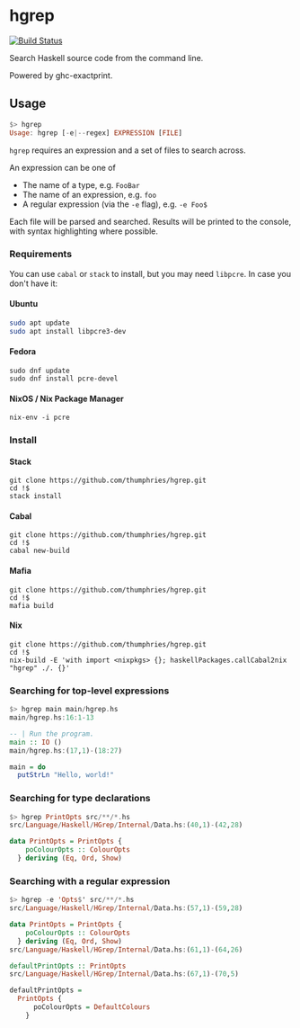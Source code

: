# hgrep
[![Build Status](https://travis-ci.org/thumphries/hgrep.svg?branch=master)](https://travis-ci.org/thumphries/hgrep)

Search Haskell source code from the command line.

Powered by ghc-exactprint.

## Usage

```haskell
$> hgrep
Usage: hgrep [-e|--regex] EXPRESSION [FILE]
```

`hgrep` requires an expression and a set of files to search across.

An expression can be one of
- The name of a type, e.g. `FooBar`
- The name of an expression, e.g. `foo`
- A regular expression (via the `-e` flag), e.g. `-e Foo$`

Each file will be parsed and searched. Results will be printed to the
console, with syntax highlighting where possible.

### Requirements

You can use `cabal` or `stack` to install, but you may need `libpcre`. In case you don't have it:

#### Ubuntu

```bash
sudo apt update
sudo apt install libpcre3-dev
```

#### Fedora

```
sudo dnf update
sudo dnf install pcre-devel
```

#### NixOS / Nix Package Manager

```
nix-env -i pcre
```

### Install

#### Stack

```
git clone https://github.com/thumphries/hgrep.git
cd !$
stack install
```


#### Cabal

```
git clone https://github.com/thumphries/hgrep.git
cd !$
cabal new-build
```

#### Mafia

```
git clone https://github.com/thumphries/hgrep.git
cd !$
mafia build
```

#### Nix
```
git clone https://github.com/thumphries/hgrep.git
cd !$
nix-build -E 'with import <nixpkgs> {}; haskellPackages.callCabal2nix "hgrep" ./. {}'
```

### Searching for top-level expressions

```haskell
$> hgrep main main/hgrep.hs
main/hgrep.hs:16:1-13

-- | Run the program.
main :: IO ()
main/hgrep.hs:(17,1)-(18:27)

main = do
  putStrLn "Hello, world!"
```

### Searching for type declarations

```haskell
$> hgrep PrintOpts src/**/*.hs
src/Language/Haskell/HGrep/Internal/Data.hs:(40,1)-(42,28)

data PrintOpts = PrintOpts {
    poColourOpts :: ColourOpts
  } deriving (Eq, Ord, Show)
```

### Searching with a regular expression

```haskell
$> hgrep -e 'Opts$' src/**/*.hs
src/Language/Haskell/HGrep/Internal/Data.hs:(57,1)-(59,28)

data PrintOpts = PrintOpts {
    poColourOpts :: ColourOpts
  } deriving (Eq, Ord, Show)
src/Language/Haskell/HGrep/Internal/Data.hs:(61,1)-(64,26)

defaultPrintOpts :: PrintOpts
src/Language/Haskell/HGrep/Internal/Data.hs:(67,1)-(70,5)

defaultPrintOpts =
  PrintOpts {
      poColourOpts = DefaultColours
    }
```

